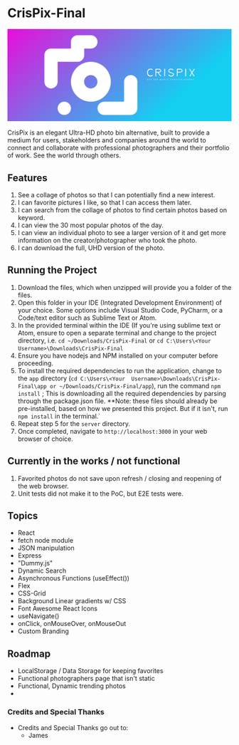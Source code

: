# CrisPix-Final


![CrisPix-cover-image](https://github.com/snack-boomz/CrisPix-Final/blob/master/app/cover.png)

CrisPix is an elegant Ultra-HD photo bin alternative, built to provide a medium for users, stakeholders and companies around the world to connect and collaborate with professional photographers and their portfolio of work. See the world through others.

## Features

1. See a collage of photos so that I can potentially find a new interest.
2. I can favorite pictures I like, so that I can access them later.
3. I can search from the collage of photos to find certain photos based on keyword.
4. I can view the 30 most popular photos of the day.
5. I can view an individual photo to see a larger version of it and get more information on the creator/photographer who took the photo.
6. I can download the full, UHD version of the photo.

## Running the Project

1. Download the files, which when unzipped will provide you a folder of the files.
2. Open this folder in your IDE (Integrated Development Environment) of your choice. Some options include Visual Studio Code, PyCharm, or a Code/text editor such as Sublime Text or Atom.
3. In the provided terminal within the IDE (If you're using sublime text or Atom, ensure to open a separate terminal and change to the project directory, i.e. `cd ~/Downloads/CrisPix-Final` or `cd C:\Users\<Your Username>\Downloads\CrisPix-Final`
4. Ensure you have nodejs and NPM installed on your computer before proceeding.
5. To install the required dependencies to run the application, change to the `app` directory (`cd C:\Users\<Your 
Username>\Downloads\CrisPix-Final\app or ~/Downloads/CrisPix-Final/app`), run the command `npm install` ; This is 
downloading 
all the required dependencies by parsing through the package.json file. **Note: these files should already be pre-installed, based on how we presented this project. But if it isn't, run `npm install` in the terminal.`
6. Repeat step 5 for the `server` directory.
7. Once completed, navigate to `http://localhost:3000` in your web browser of choice.

## Currently in the works / not functional

1. Favorited photos do not save upon refresh / closing and reopening of the web browser.
2. Unit tests did not make it to the PoC, but E2E tests were.

## Topics

* React
* fetch node module
* JSON manipulation
* Express
* "Dummy.js"
* Dynamic Search
* Asynchronous Functions (useEffect())
* Flex
* CSS-Grid
* Background Linear gradients w/ CSS
* Font Awesome React Icons
* useNavigate()
* onClick, onMouseOver, onMouseOut
* Custom Branding

## Roadmap

* LocalStorage / Data Storage for keeping favorites
* Functional photographers page that isn't static
* Functional, Dynamic trending photos
* 

### Credits and Special Thanks

* Credits and Special Thanks go out to:
  - James
